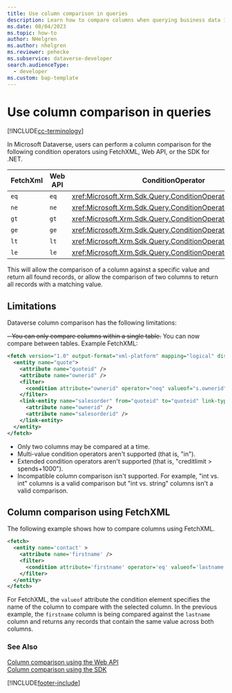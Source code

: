 ```yaml
---
title: Use column comparison in queries
description: Learn how to compare columns when querying business data in Microsoft Dataverse.
ms.date: 08/04/2023
ms.topic: how-to
author: NHelgren
ms.author: nhelgren
ms.reviewer: pehecke
ms.subservice: dataverse-developer
search.audienceType: 
  - developer
ms.custom: bap-template
---
```


# Use column comparison in queries

[!INCLUDE[cc-terminology](includes/cc-terminology.md)]

In Microsoft Dataverse, users can perform a column comparison for the
following condition operators using FetchXML, Web API, or the SDK for .NET.


|FetchXml|Web API|ConditionOperator|
|---------|---------|---------|
|`eq`|`eq`|<xref:Microsoft.Xrm.Sdk.Query.ConditionOperator.Equal>|
|`ne`|`ne`|<xref:Microsoft.Xrm.Sdk.Query.ConditionOperator.NotEqual>|
|`gt`|`gt`|<xref:Microsoft.Xrm.Sdk.Query.ConditionOperator.GreaterThan>|
|`ge`|`ge`|<xref:Microsoft.Xrm.Sdk.Query.ConditionOperator.GreaterEqual>|
|`lt`|`lt`|<xref:Microsoft.Xrm.Sdk.Query.ConditionOperator.LessThan>|
|`le`|`le`|<xref:Microsoft.Xrm.Sdk.Query.ConditionOperator.LessEqual>|

This will allow the comparison of a column against a specific value and return all found records, or allow the comparison of two columns to return all records with a matching value.

## Limitations

Dataverse column comparison has the following limitations:

<del>- You can only compare columns within a single table.</del>
You can now compare between tables. Example FetchXML:

```xml
<fetch version="1.0" output-format="xml-platform" mapping="logical" distinct="true" no-lock="true">
  <entity name="quote">
    <attribute name="quoteid" />
    <attribute name="ownerid" />
    <filter>
      <condition attribute="ownerid" operator="neq" valueof="s.ownerid" />
    </filter>
    <link-entity name="salesorder" from="quoteid" to="quoteid" link-type="outer" alias="s">
      <attribute name="ownerid" />
      <attribute name="salesorderid" />
    </link-entity>
  </entity>
</fetch>

```

- Only two columns may be compared at a time.
- Multi-value condition operators aren't supported (that is, "in").
- Extended condition operators aren't supported (that is, "creditlimit \> spends+1000").
- Incompatible column comparison isn't supported. For example, "int vs. int" columns is a valid comparison but "int vs. string" columns isn't a valid comparison.

## Column comparison using FetchXML

The following example shows how to compare columns using FetchXML.

```xml
<fetch>
  <entity name='contact' >
    <attribute name='firstname' />
    <filter>
      <condition attribute='firstname' operator='eq' valueof='lastname'/>
    </filter>
  </entity>
</fetch>
```

For FetchXML, the `valueof` attribute the condition element specifies the name of the column to compare with the selected column. In the previous example, the `firstname` column is being compared against the `lastname` column and returns any records that contain
the same value across both columns.


### See Also

[Column comparison using the Web API](webapi/query-data-web-api.md#column-comparison)<br />
[Column comparison using the SDK](org-service/use-conditionexpression-class.md#column-comparison)

[!INCLUDE[footer-include](../../includes/footer-banner.md)]
